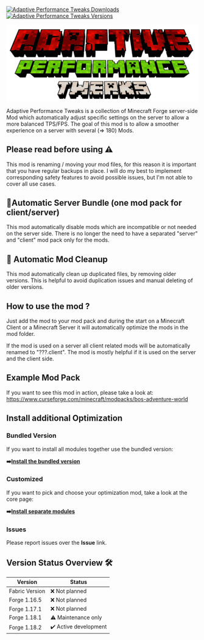[![Adaptive Performance Tweaks Downloads](http://cf.way2muchnoise.eu/full_602436_downloads.svg)](https://www.curseforge.com/minecraft/mc-mods/adaptive-performance-tweaks-mods)
[![Adaptive Performance Tweaks Versions](http://cf.way2muchnoise.eu/versions/Minecraft_602436_all.svg)](https://www.curseforge.com/minecraft/mc-mods/adaptive-performance-tweaks-mods)

![Adaptive Performance Tweaks: Mods][header]

Adaptive Performance Tweaks is a collection of Minecraft Forge server-side Mod which automatically adjust specific settings on the server to allow a more balanced TPS/FPS.
The goal of this mod is to allow a smoother experience on a server with several (=> 180) Mods.

## Please read before using ⚠️

This mod is renaming / moving your mod files, for this reason it is important that you have regular backups in place.
I will do my best to implement corresponding safety features to avoid possible issues, but I'm not able to cover all use cases.

## 👾Automatic Server Bundle (one mod pack for client/server)

This mod automatically disable mods which are incompatible or not needed on the server side.
There is no longer the need to have a separated "server" and "client" mod pack only for the mods.

## 👾 Automatic Mod Cleanup

This mod automatically clean up duplicated files, by removing older versions.
This is helpful to avoid duplication issues and manual deleting of older versions.

## How to use the mod ?

Just add the mod to your mod pack and during the start on a Minecraft Client or a Minecraft Server it will automatically optimize the mods in the mod folder.

If the mod is used on a server all client related mods will be automatically renamed to "???.client".
The mod is mostly helpful if it is used on the server and the client side.

## Example Mod Pack

If you want to see this mod in action, please take a look at:
https://www.curseforge.com/minecraft/modpacks/bos-adventure-world

## Install additional Optimization

### Bundled Version

If you want to install all modules together use the bundled version:

**➡️[Install the bundled version][bundled]**

### Customized

If you want to pick and choose your optimization mod, take a look at the core page:

**➡️[Install separate modules][core]**

### Issues

Please report issues over the **Issue** link.

## Version Status Overview 🛠️

| Version        | Status                |
| -------------- | --------------------- |
| Fabric Version | ❌ Not planned        |
| Forge 1.16.5   | ❌ Not planned        |
| Forge 1.17.1   | ❌ Not planned        |
| Forge 1.18.1   | ⚠️ Maintenance only   |
| Forge 1.18.2   | ✔️ Active development |

[header]: ../assets/aptweaks-header-only.png
[bundled]: https://www.curseforge.com/minecraft/mc-mods/adaptive-performance-tweaks
[core]: https://www.curseforge.com/minecraft/mc-mods/adaptive-performance-tweaks-core
[gamerules]: https://www.curseforge.com/minecraft/mc-mods/adaptive-performance-tweaks-gamerules
[items]: https://www.curseforge.com/minecraft/mc-mods/adaptive-performance-tweaks-items
[player]: https://www.curseforge.com/minecraft/mc-mods/adaptive-performance-tweaks-player
